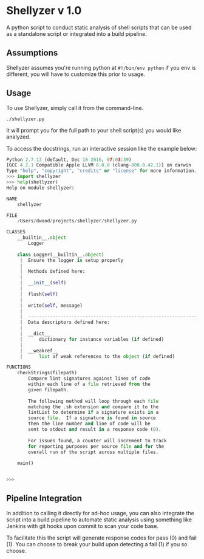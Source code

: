 # Shellyzer v 1.0
A python script to conduct static analysis of shell scripts that can be used as a standalone script or integrated into a build pipeline.



## Assumptions

Shellyzer assumes you're running python at `#!/bin/env python` if you env is different, you will have to customize this prior to usage.



## Usage

To use Shellyzer, simply call it from the command-line.

`./shellyzer.py`

It will prompt you for the full path to your shell script(s) you would like analyzed.  

To access the docstrings, run an interactive session like the example below:
```python
Python 2.7.13 (default, Dec 18 2016, 07:03:39) 
[GCC 4.2.1 Compatible Apple LLVM 8.0.0 (clang-800.0.42.1)] on darwin
Type "help", "copyright", "credits" or "license" for more information.
>>> import shellyzer
>>> help(shellyzer)
Help on module shellyzer:

NAME
    shellyzer

FILE
    /Users/dwood/projects/shellyzer/shellyzer.py

CLASSES
    __builtin__.object
        Logger
    
    class Logger(__builtin__.object)
     |  Ensure the logger is setup properly
     |  
     |  Methods defined here:
     |  
     |  __init__(self)
     |  
     |  flush(self)
     |  
     |  write(self, message)
     |  
     |  ----------------------------------------------------------------------
     |  Data descriptors defined here:
     |  
     |  __dict__
     |      dictionary for instance variables (if defined)
     |  
     |  __weakref__
     |      list of weak references to the object (if defined)

FUNCTIONS
    checkStrings(filepath)
        Compare lint signatures against lines of code
        within each line of a file retrieved from the 
        given filepath.
        
        The following method will loop through each file
        matching the .sh extension and compare it to the
        lintList to determine if a signature exists in a
        source file.  If a signature is found in source 
        then the line number and line of code will be 
        sent to stdout and result in a response code (0).
        
        For issues found, a counter will increment to track
        for reporting purposes per source file and for the
        overall run of the script across multiple files.
    
    main()


>>> 
```

## Pipeline Integration

In addition to calling it directly for ad-hoc usage, you can also integrate the script into a build pipeline to automate static analysis using something like Jenkins with git hooks upon commit to scan your code base.

To facilitate this the script will generate response codes for pass (0) and fail (1).  You can choose to break your build upon detecting a fail (1) if you so choose.
